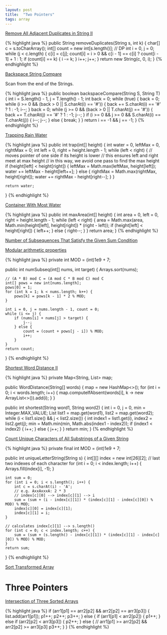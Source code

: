 ```yaml
---
layout: post
title:  "Two Pointers"
tags: array
---
```

[Remove All Adjacent Duplicates in String II][remove-all-adjacent-duplicates-in-string-ii]

{% highlight java %}
public String removeDuplicates(String s, int k) {
    char[] c = s.toCharArray();
    int[] count = new int[s.length()];  // DP
    int i = 0, j = 0;
    while (j < c.length) {
        c[i] = c[j];
        count[i] = i > 0 && c[i - 1] == c[i] ? count[i - 1] + 1 : 1;
        if (count[i] == k) {
            i -= k;
        }
        i++;
        j++;
    }
    return new String(c, 0, i);
}
{% endhighlight %}

[Backspace String Compare][backspace-string-compare]

Scan from the end of the Strings.

{% highlight java %}
public boolean backspaceCompare(String S, String T) {
    int i = S.length() - 1, j = T.length() - 1;
    int back = 0;
    while (true) {
        back = 0;
        while (i >= 0 && (back > 0 || S.charAt(i) == '#')) {
            back += S.charAt(i) == '#' ? 1 : -1;
            i--;
        }
        back = 0;
        while (j >= 0 && (back > 0 || T.charAt(j) == '#')) {
            back += T.charAt(j) == '#' ? 1 : -1;
            j--;
        }
        if (i >= 0 && j >= 0 && S.charAt(i) == T.charAt(j)) {
            i--;
            j--;
        } else {
            break;
        }
    }
    return i == -1 && j == -1;
}
{% endhighlight %}

[Trapping Rain Water][trapping-rain-water]

{% highlight java %}
public int trap(int[] height) {
    int water = 0, leftMax = 0, rightMax = 0;
    int left = 0, right = height.length - 1;
    while (left < right) {
        // moves pointer of one side if its height is lower
        // this ensures left and right meet at max height
        // in this way, we avoid one pass to find the max height
        if (height[left] < height[right]) {
            leftMax = Math.max(leftMax, height[left]);
            water += leftMax - height[left++];
        } else {
            rightMax = Math.max(rightMax, height[right]);
            water += rightMax - height[right--];
        }
    }

    return water;
}
{% endhighlight %}

[Container With Most Water][container-with-most-water]

{% highlight java %}
public int maxArea(int[] height) {
    int area = 0, left = 0, right = height.length - 1;
    while (left < right) {
        area = Math.max(area, Math.min(height[left], height[right]) * (right - left));
        if (height[left] < height[right]) {
            left++;
        } else {
            right--;
        }
    }
    return area;
}
{% endhighlight %}

[Number of Subsequences That Satisfy the Given Sum Condition][number-of-subsequences-that-satisfy-the-given-sum-condition]

[Modular arithmetic properties](https://en.wikipedia.org/wiki/Modular_arithmetic#Properties)

{% highlight java %}
private int MOD = (int)1e9 + 7;

public int numSubseq(int[] nums, int target) {
    Arrays.sort(nums);

    // (A * B) mod C = (A mod C * B mod C) mod C
    int[] pows = new int[nums.length];
    pows[0] = 1;
    for (int k = 1; k < nums.length; k++) {
        pows[k] = pows[k - 1] * 2 % MOD;
    }

    int i = 0, j = nums.length - 1, count = 0;
    while (i <= j) {
        if (nums[i] + nums[j] > target) {
            j--;
        } else {
            count = (count + pows[j - i]) % MOD;
            i++;
        }
    }
    return count;
}
{% endhighlight %}

[Shortest Word Distance II][shortest-word-distance-ii]

{% highlight java %}
private Map<String, List<Integer>> map;

public WordDistance(String[] words) {
    map = new HashMap<>();
    for (int i = 0; i < words.length; i++) {
        map.computeIfAbsent(words[i], k -> new ArrayList<>()).add(i);
    }
}

public int shortest(String word1, String word2) {
    int i = 0, j = 0, min = Integer.MAX_VALUE;
    List<Integer> list1 = map.get(word1), list2 = map.get(word2);
    while (i < list1.size() && j < list2.size()) {
        int index1 = list1.get(i), index2 = list2.get(j);
        min = Math.min(min, Math.abs(index1 - index2));
        if (index1 < index2) {
            i++;
        } else {
            j++;
        }
    }
    return min;
}
{% endhighlight %}

[Count Unique Characters of All Substrings of a Given String][count-unique-characters-of-all-substrings-of-a-given-string]

{% highlight java %}
private final int MOD = (int)1e9 + 7;

public int uniqueLetterString(String s) {
    int[][] index = new int[26][2];  // last two indexes of each character
    for (int i = 0; i < index.length; i++) {
        Arrays.fill(index[i], -1);
    }

    int sum = 0;
    for (int i = 0; i < s.length(); i++) {
        int c = s.charAt(i) - 'A';
        // e.g. AxxAxxxA: 2 * 3
        // index[c][0] --> index[c][1] --> i
        sum = (sum + (i - index[c][1]) * (index[c][1] - index[c][0]) % MOD) % MOD;
        index[c][0] = index[c][1];
        index[c][1] = i;
    }

    // calculates index[c][1] --> s.length()
    for (int c = 0; c < index.length; c++) {
        sum = (sum + (s.length() - index[c][1]) * (index[c][1] - index[c][0]) % MOD) % MOD;
    }
    return sum;
}
{% endhighlight %}

[Sort Transformed Array][sort-transformed-array]

# Three Pointers

[Intersection of Three Sorted Arrays][intersection-of-three-sorted-arrays]

{% highlight java %}
if (arr1[p1] == arr2[p2] && arr2[p2] == arr3[p3]) {
    list.add(arr1[p1]);
    p1++;
    p2++;
    p3++;
} else {
    if (arr1[p1] < arr2[p2]) {
        p1++;
    } else if (arr2[p2] < arr3[p3]) {
        p2++;
    } else {  // arr1[p1] >= arr2[p2] && arr2[p2] >= arr3[p3]
        p3++;
    }
}
{% endhighlight %}

[backspace-string-compare]: https://leetcode.com/problems/backspace-string-compare/
[container-with-most-water]: https://leetcode.com/problems/container-with-most-water/
[count-unique-characters-of-all-substrings-of-a-given-string]: https://leetcode.com/problems/count-unique-characters-of-all-substrings-of-a-given-string/
[intersection-of-three-sorted-arrays]: https://leetcode.com/problems/intersection-of-three-sorted-arrays/
[number-of-subsequences-that-satisfy-the-given-sum-condition]: https://leetcode.com/problems/number-of-subsequences-that-satisfy-the-given-sum-condition/
[remove-all-adjacent-duplicates-in-string-ii]: https://leetcode.com/problems/remove-all-adjacent-duplicates-in-string-ii/
[shortest-word-distance-ii]: https://leetcode.com/problems/shortest-word-distance-ii/
[sort-transformed-array]: https://leetcode.com/problems/sort-transformed-array/
[trapping-rain-water]: https://leetcode.com/problems/trapping-rain-water/
